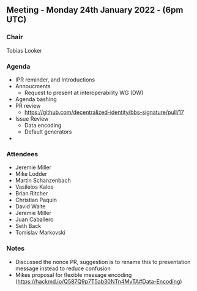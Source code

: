 ## Meeting - Monday 24th January 2022 - (6pm UTC)

### Chair

Tobias Looker

### Agenda

- IPR reminder, and Introductions
- Annoucments
    - Request to present at interoperability WG (DW)
- Agenda bashing
- PR review
    - https://github.com/decentralized-identity/bbs-signature/pull/17
- Issue Review
    - Data encoding
    - Default generators
-

### Attendees

* Jeremie Miller
* Mike Lodder
* Martin Schanzenbach
* Vasileios Kalos
* Brian Ritcher
* Christian Paquin
* David Waite
* Jeremie Miller
* Juan Caballero
* Seth Back
* Tomislav Markovski

### Notes

- Discussed the nonce PR, suggestion is to rename this to presentation message instead to reduce confusion
- Mikes proposal for flexible message encoding (https://hackmd.io/Q587Q9p7T5ab30NTn4MvTA#Data-Encoding)
